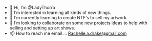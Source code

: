 - 👋 Hi, I’m @LadyThorra
- 👀 I’m interested in learning all kinds of new things.
- 🌱 I’m currently learning to create NTF's to sell my artwork.
- 💞️ I’m looking to collaborate on some new projects ideas to help with selling and setting up art shows.
- 📫 How to reach me email ...  Rachelle.a.drake@gmail.com

<!---
LadyThorra/LadyThorra is a ✨ special ✨ repository because its `README.md` (this file) appears on your GitHub profile.
You can click the Preview link to take a look at your changes.
--->

